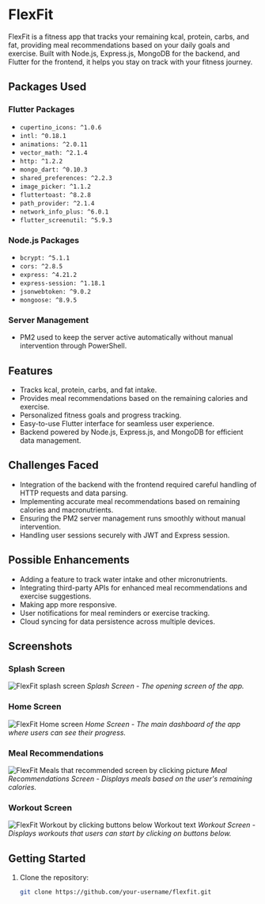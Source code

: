# FlexFit

FlexFit is a fitness app that tracks your remaining kcal, protein, carbs, and fat, providing meal recommendations based on your daily goals and exercise. Built with Node.js, Express.js, MongoDB for the backend, and Flutter for the frontend, it helps you stay on track with your fitness journey.

## Packages Used

### Flutter Packages
- `cupertino_icons: ^1.0.6`
- `intl: ^0.18.1`
- `animations: ^2.0.11`
- `vector_math: ^2.1.4`
- `http: ^1.2.2`
- `mongo_dart: ^0.10.3`
- `shared_preferences: ^2.2.3`
- `image_picker: ^1.1.2`
- `fluttertoast: ^8.2.8`
- `path_provider: ^2.1.4`
- `network_info_plus: ^6.0.1`
- `flutter_screenutil: ^5.9.3`

### Node.js Packages
- `bcrypt: ^5.1.1`
- `cors: ^2.8.5`
- `express: ^4.21.2`
- `express-session: ^1.18.1`
- `jsonwebtoken: ^9.0.2`
- `mongoose: ^8.9.5`

### Server Management
- PM2 used to keep the server active automatically without manual intervention through PowerShell.

## Features
- Tracks kcal, protein, carbs, and fat intake.
- Provides meal recommendations based on the remaining calories and exercise.
- Personalized fitness goals and progress tracking.
- Easy-to-use Flutter interface for seamless user experience.
- Backend powered by Node.js, Express.js, and MongoDB for efficient data management.

## Challenges Faced
- Integration of the backend with the frontend required careful handling of HTTP requests and data parsing.
- Implementing accurate meal recommendations based on remaining calories and macronutrients.
- Ensuring the PM2 server management runs smoothly without manual intervention.
- Handling user sessions securely with JWT and Express session.

## Possible Enhancements
- Adding a feature to track water intake and other micronutrients.
- Integrating third-party APIs for enhanced meal recommendations and exercise suggestions.
- Making app more responsive.
- User notifications for meal reminders or exercise tracking.
- Cloud syncing for data persistence across multiple devices.

## Screenshots

### Splash Screen
![FlexFit splash screen](https://github.com/your-username/your-repository/blob/main/assets/screenshot1.jpeg?raw=true)
*Splash Screen - The opening screen of the app.*

### Home Screen
![FlexFit Home screen](https://github.com/your-username/your-repository/blob/main/assets/screenshot2.jpeg?raw=true)
*Home Screen - The main dashboard of the app where users can see their progress.*

### Meal Recommendations
![FlexFit Meals that recommended screen by clicking picture](https://github.com/your-username/your-repository/blob/main/assets/screenshot3.jpeg?raw=true)
*Meal Recommendations Screen - Displays meals based on the user's remaining calories.*

### Workout Screen
![FlexFit Workout by clicking buttons below Workout text](https://github.com/your-username/your-repository/blob/main/assets/screenshot4.jpeg?raw=true)
*Workout Screen - Displays workouts that users can start by clicking on buttons below.*





## Getting Started

1. Clone the repository:
   ```bash
   git clone https://github.com/your-username/flexfit.git
